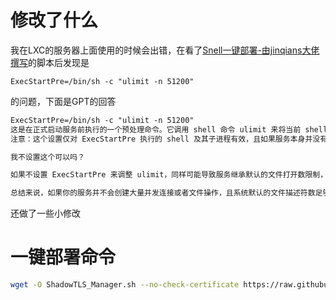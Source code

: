 # 修改了什么

我在LXC的服务器上面使用的时候会出错，在看了[Snell一键部署-由jinqians大佬撰写](https://github.com/jinqians/snell.sh)的脚本后发现是
```
ExecStartPre=/bin/sh -c "ulimit -n 51200"
```

的问题，下面是GPT的回答

```txt
ExecStartPre=/bin/sh -c "ulimit -n 51200"
这是在正式启动服务前执行的一个预处理命令。它调用 shell 命令 ulimit 来将当前 shell 的最大文件描述符限制设置为 51200。
注意：这个设置仅对 ExecStartPre 执行的 shell 及其子进程有效，且如果服务本身并没有继承这个调整的话，实际生效的还是 systemd 的 LimitNOFILE 指定的数值。

我不设置这个可以吗？

如果不设置 ExecStartPre 来调整 ulimit，同样可能导致服务继承默认的文件打开数限制，从而在实际运行中遇到 "too many open files" 的错误。

总结来说，如果你的服务并不会创建大量并发连接或者文件操作，且系统默认的文件描述符数足够使用，那么可以不设置。但如果预期负载较高，建议适当提高限制，以避免潜在的资源不足问题。
```

还做了一些小修改

# 一键部署命令
```bash
wget -O ShadowTLS_Manager.sh --no-check-certificate https://raw.githubusercontent.com/tunecc/ShadowTLS-Manager/refs/heads/main/ShadowTLS_Manager.sh && chmod +x ShadowTLS_Manager.sh && ./ShadowTLS_Manager.sh
```
